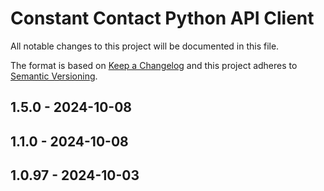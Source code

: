 # Constant Contact Python API Client
All notable changes to this project will be documented in this file.

The format is based on [Keep a Changelog](https://keepachangelog.com/) and this project adheres to [Semantic Versioning](https://semver.org/).

## 1.5.0 - 2024-10-08

## 1.1.0 - 2024-10-08

## 1.0.97 - 2024-10-03
